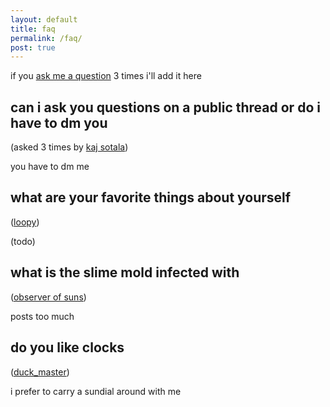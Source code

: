 ```yaml
---
layout: default
title: faq
permalink: /faq/
post: true
---
```


if you [ask me a question](
https://twitter.com/messages/compose?recipient_id=1252277511746183168)
3 times i'll add it here

## can i ask you questions on a public thread or do i have to dm you

(asked 3 times by [kaj sotala](
https://twitter.com/xuenay/status/1411933961379631105))

you have to dm me

## what are your favorite things about yourself

([loopy](
https://twitter.com/strangestloop/status/1416964200228864003))

(todo)

## what is the slime mold infected with

([observer of suns](
https://twitter.com/ObserverSuns/status/1423775282607976448))

posts too much

## do you like clocks

([duck_master](https://duck-master.github.io))

i prefer to carry a sundial around with me
